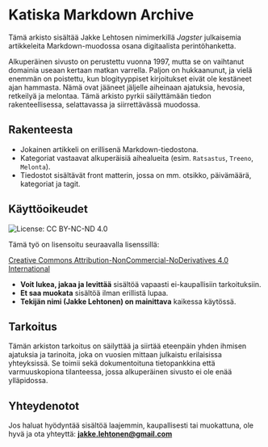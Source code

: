 # Katiska Markdown Archive

Tämä arkisto sisältää Jakke Lehtosen nimimerkillä *Jagster* julkaisemia artikkeleita Markdown-muodossa osana digitaalista perintöhanketta.

Alkuperäinen sivusto on perustettu vuonna 1997, mutta se on vaihtanut domainia useaan kertaan matkan varrella. Paljon on hukkaanunut, ja vielä enemmän on poistettu, kun blogityyppiset kirjoitukset eivät ole kestäneet ajan hammasta. Nämä ovat jääneet jäljelle aiheinaan ajatuksia, hevosia, retkeilyä ja melontaa. Tämä arkisto pyrkii säilyttämään tiedon rakenteellisessa, selattavassa ja siirrettävässä muodossa.

## Rakenteesta

- Jokainen artikkeli on erillisenä Markdown-tiedostona.
- Kategoriat vastaavat alkuperäisiä aihealueita (esim. `Ratsastus`, `Treeno`, `Melonta`).
- Tiedostot sisältävät front matterin, jossa on mm. otsikko, päivämäärä, kategoriat ja tagit.

## Käyttöoikeudet

![License: CC BY-NC-ND 4.0](https://licensebuttons.net/l/by-nc-nd/4.0/88x31.png)

Tämä työ on lisensoitu seuraavalla lisenssillä:

[Creative Commons Attribution-NonCommercial-NoDerivatives 4.0 International](https://creativecommons.org/licenses/by-nc-nd/4.0/)

- **Voit lukea, jakaa ja levittää** sisältöä vapaasti ei-kaupallisiin tarkoituksiin.
- **Et saa muokata** sisältöä ilman erillistä lupaa.
- **Tekijän nimi (Jakke Lehtonen) on mainittava** kaikessa käytössä.

## Tarkoitus

Tämän arkiston tarkoitus on säilyttää ja siirtää eteenpäin yhden ihmisen ajatuksia ja tarinoita, joka on vuosien mittaan julkaistu erilaisissa yhteyksissä. Se toimii sekä dokumentoituna tietopankkina että varmuuskopiona tilanteessa, jossa alkuperäinen sivusto ei ole enää ylläpidossa.

## Yhteydenotot

Jos haluat hyödyntää sisältöä laajemmin, kaupallisesti tai muokattuna, ole hyvä ja ota yhteyttä: **jakke.lehtonen@gmail.com**
